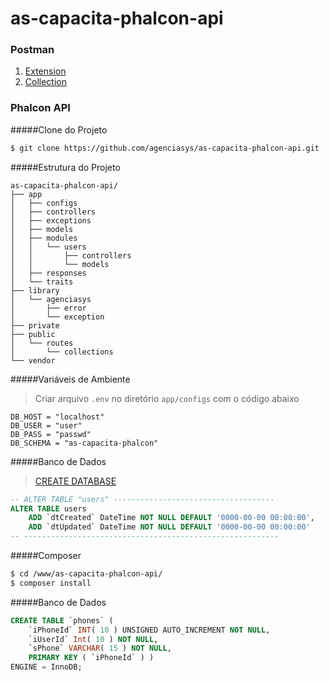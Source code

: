 # as-capacita-phalcon-api


### Postman
1. [Extension](https://chrome.google.com/webstore/detail/postman/fhbjgbiflinjbdggehcddcbncdddomop)
2. [Collection](https://www.getpostman.com/collections/cf1f830ba892014d8bb8)


### Phalcon API

#####Clone do Projeto
```bash
$ git clone https://github.com/agenciasys/as-capacita-phalcon-api.git
```

#####Estrutura do Projeto
```
as-capacita-phalcon-api/
├── app
│   ├── configs
│   ├── controllers
│   ├── exceptions
│   ├── models
│   ├── modules
│   │   └── users
│   │       ├── controllers
│   │       └── models
│   ├── responses
│   └── traits
├── library
│   └── agenciasys
│       ├── error
│       └── exception
├── private
├── public
│   └── routes
│       └── collections
└── vendor
```

#####Variáveis de Ambiente
> Criar arquivo `.env` no diretório `app/configs` com o código abaixo

```
DB_HOST = "localhost"
DB_USER = "user"
DB_PASS = "passwd"
DB_SCHEMA = "as-capacita-phalcon"
```

#####Banco de Dados
>[CREATE DATABASE](https://github.com/agenciasys/as-capacita-phalcon-mvc/blob/master/README.md#banco-de-dados)

```sql
-- ALTER TABLE "users" ------------------------------------
ALTER TABLE users
    ADD `dtCreated` DateTime NOT NULL DEFAULT '0000-00-00 00:00:00',
    ADD `dtUpdated` DateTime NOT NULL DEFAULT '0000-00-00 00:00:00'
-- ---------------------------------------------------------
```

#####Composer
```bash
$ cd /www/as-capacita-phalcon-api/
$ composer install
```

#####Banco de Dados
```sql
CREATE TABLE `phones` (
    `iPhoneId` INT( 10 ) UNSIGNED AUTO_INCREMENT NOT NULL,
    `iUserId` Int( 10 ) NOT NULL,
    `sPhone` VARCHAR( 15 ) NOT NULL,
    PRIMARY KEY ( `iPhoneId` ) )
ENGINE = InnoDB;
```
